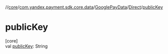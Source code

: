 //[core](../../../../index.md)/[com.yandex.payment.sdk.core.data](../../index.md)/[GooglePayData](../index.md)/[Direct](index.md)/[publicKey](public-key.md)

# publicKey

[core]\
val [publicKey](public-key.md): String
